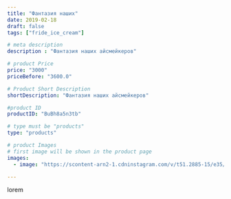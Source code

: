 ```yaml
---
title: "Фантазия наших"
date: 2019-02-18
draft: false
tags: ["fride_ice_cream"]

# meta description
description : "Фантазия наших айсмейкеров"

# product Price
price: "3000"
priceBefore: "3600.0"

# Product Short Description
shortDescription: "Фантазия наших айсмейкеров"

#product ID
productID: "BuBh8a5n3tb"

# type must be "products"
type: "products"

# product Images
# first image will be shown in the product page
images:
  - image: "https://scontent-arn2-1.cdninstagram.com/v/t51.2885-15/e35/52835325_765251047181421_6131131227385366229_n.jpg?se=7&tp=1&_nc_ht=scontent-arn2-1.cdninstagram.com&_nc_cat=109&_nc_ohc=nbi_3m7mNdEAX8GDmH_&ccb=7-4&oh=e250bdc1d02a4b0f1bd3e0b1ad323e43&oe=60827BD1&ig_cache_key=MTk4MjAxNDU5ODYwNzI0MDAyNw%3D%3D.2-ccb7-4"

---
```

lorem
